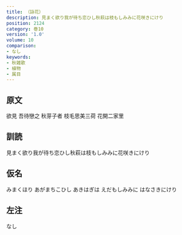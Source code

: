 ```yaml
---
title: （詠花）
description: 見まく欲り我が待ち恋ひし秋萩は枝もしみみに花咲きにけり
position: 2124
category: 巻10
version: '1.0'
volume: 10
comparison:
- なし
keywords:
- 秋雑歌
- 植物
- 属目
---
```


## 原文

欲見 吾待戀之 秋芽子者 枝毛思美三荷 花開二家里

## 訓読

見まく欲り我が待ち恋ひし秋萩は枝もしみみに花咲きにけり

## 仮名

みまくほり あがまちこひし あきはぎは えだもしみみに はなさきにけり

## 左注

なし
